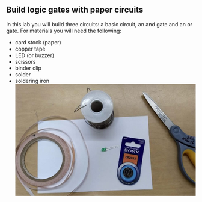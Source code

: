 Build logic gates with paper circuits 
----------------------------------------------
In this lab you will build three circuits: a basic circuit, an and gate and an or gate. For materials you will need the following:
* card stock (paper)
* copper tape
* LED (or buzzer)
* scissors
* binder clip
* solder
* soldering iron   
![SolderGates1.JPG](SolderGates1.JPG)
